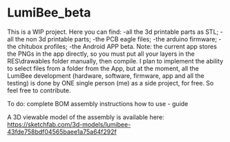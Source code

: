 # LumiBee_beta

This is a WIP project.
Here you can find:
-all the 3d printable parts as STL;
-all the non 3d printable parts;
-the PCB eagle files;
-the arduino firmware;
-the chitubox profiles;
-the Android APP beta. Note: the current app stores the PNGs in the app directly, so you must put all your layers in the
RES\drawables folder manually, then compile. I plan to implement the ability to select files from a folder 
from the App, but at the moment, all the LumiBee development (hardware, software, firmware, app and all the testing) is done by 
ONE single person (me) as a side project, for free. So feel free to contribute.

To do:
complete BOM
assembly instructions
how to use - guide

A 3D viewable model of the assembly is available here:
https://sketchfab.com/3d-models/lumibee-43fde758bdf04565baee1a75a64f292f
